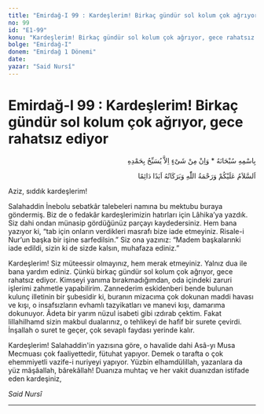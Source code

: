 ```yaml
---
title: "Emirdağ-I 99 : Kardeşlerim! Birkaç gündür sol kolum çok ağrıyor, gece rahatsız ediyor"
no: 99
id: "E1-99"
konu: "Kardeşlerim! Birkaç gündür sol kolum çok ağrıyor, gece rahatsız ediyor"
bolge: "Emirdağ-I"
donem: "Emirdağ 1 Dönemi"
date: 
yazar: "Said Nursî"
---
```


# Emirdağ-I 99 : Kardeşlerim! Birkaç gündür sol kolum çok ağrıyor, gece rahatsız ediyor

<p class="arabic" dir="rtl" title="Meal: “Subhân Allah’ın adıyla” * “Hiçbir şey yoktur ki O'nu hamd ile tesbih etmesin” [İsrâ 17:44]">بِاسْمِهِ سُبْحَانَهُ * وَاِنْ مِنْ شَىْءٍ اِلاَّ يُسَبِّحُ بِحَمْدِهِ</p>

<p class="arabic" dir="rtl" title="Meal: “Allah’ın selâmı, rahmeti ve bereketleri, ebedî ve dâimî olarak üzerinize olsun.”">اَلسَّلاَمُ عَلَيْكُمْ وَرَحْمَةُ اللّٰهِ وَبَرَكَاتُهُ اَبَدًا دَائِمًا</p>

Aziz, sıddık kardeşlerim!

Salahaddin İnebolu sebatkâr talebeleri namına bu mektubu buraya göndermiş. Biz de o fedakâr kardeşlerimizin hatırları için Lâhika’ya yazdık. Siz dahi ondan münasip gördüğünüz parçayı kaydedersiniz. Hem bana yazıyor ki, “tab için onların verdikleri masrafı bize iade etmeyiniz. Risale-i Nur’un başka bir işine sarfedilsin.” Siz ona yazınız: “Madem başkalarınki iade edildi, sizin ki de sizde kalsın, muhafaza ediniz.”

Kardeşlerim! Siz müteessir olmayınız, hem merak etmeyiniz. Yalnız dua ile bana yardım ediniz. Çünkü birkaç gündür sol kolum çok ağrıyor, gece rahatsız ediyor. Kimseyi yanıma bırakmadığımdan, oda içindeki zaruri işlerimi zahmetle yapabilirim. Zannederim eskidenberi bende bulunan kulunç illetinin bir şubesidir ki, buranın mizacıma çok dokunan maddi havası ve kışı, o insafsızların evhamlı tazyikatları ve manevi kışı, damarıma dokunuyor. Âdeta bir yarım nüzul isabeti gibi ızdırab çektim. Fakat lillahilhamd sizin makbul dualarınız, o tehlikeyi de hafif bir surete çevirdi. İnşallah o suret te geçer, çok sevaplı faydası yerinde kalır.

Kardeşlerim! Salahaddin'in yazısına göre, o havalide dahi Asâ-yı Musa Mecmuası çok faaliyettedir, fütuhat yapıyor. Demek o tarafta o çok ehemmiyetli vazife-i nuriyeyi yapıyor. Yüzbin elhamdülillah, yazanlara da yüz mâşâallah, bârekâllah! Duanıza muhtaç ve her vakit duanızdan istifade eden kardeşiniz,

*Said Nursî*

***
